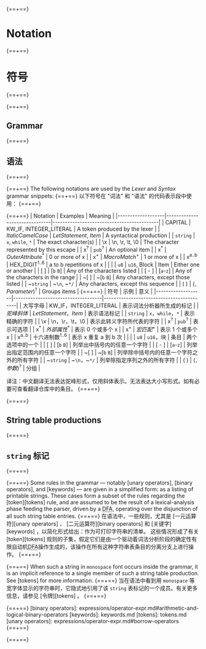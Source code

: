 {==+==}
# Notation
{==+==}
# 符号
{==+==}


{==+==}
## Grammar
{==+==}
## 语法
{==+==}


{==+==}
The following notations are used by the *Lexer* and *Syntax* grammar snippets:
{==+==}
以下符号在 "词法" 和 "语法" 的代码表示段中使用：
{==+==}


{==+==}
| Notation          | Examples                      | Meaning                                   |
|-------------------|-------------------------------|-------------------------------------------|
| CAPITAL           | KW_IF, INTEGER_LITERAL        | A token produced by the lexer             |
| _ItalicCamelCase_ | _LetStatement_, _Item_        | A syntactical production                  |
| `string`          | `x`, `while`, `*`             | The exact character(s)                    |
| \\x               | \\n, \\r, \\t, \\0            | The character represented by this escape  |
| x<sup>?</sup>     | `pub`<sup>?</sup>             | An optional item                          |
| x<sup>\*</sup>    | _OuterAttribute_<sup>\*</sup> | 0 or more of x                            |
| x<sup>+</sup>     |  _MacroMatch_<sup>+</sup>     | 1 or more of x                            |
| x<sup>a..b</sup>  | HEX_DIGIT<sup>1..6</sup>      | a to b repetitions of x                   |
| \|                | `u8` \| `u16`, Block \| Item  | Either one or another                     |
| \[ ]               | \[`b` `B`]                     | Any of the characters listed              |
| \[ - ]             | \[`a`-`z`]                     | Any of the characters in the range        |
| ~\[ ]              | ~\[`b` `B`]                    | Any characters, except those listed       |
| ~`string`         | ~`\n`, ~`*/`                  | Any characters, except this sequence      |
| ( )               | (`,` _Parameter_)<sup>?</sup> | Groups items                              |
{==+==}
| 符号              | 示例                               | 意义                                     |
|-------------------|------------------------------------|------------------------------------------|
| 大写字母           | KW_IF，INTEGER_LITERAL            | 表示词法分析器所生成的标记                |
| _驼峰斜体_        | _LetStatement_，_Item_             | 表示语法标记                              |
| `string`          | `x`，`while`，`*`                  | 表示精确的字符                            |
| \\x               | \\n，\\r，\\t，\\0                 | 表示此转义字符所代表的字符                |
| x<sup>?</sup>     | `pub`<sup>?</sup>                  | 表示可选项                                |
| x<sup>\*</sup>    | _外部属性_<sup>\*</sup>      | 表示 0 个或多个 x                          |
| x<sup>+</sup>     | _宏匹配_<sup>+</sup>           | 表示 1 个或多个 x                          |
| x<sup>a..b</sup>  | 十六进制数<sup>1..6</sup>           | 表示 x 重复 a 到 b 次                      |
| \|                | `u8` \| `u16`，块 \| 条目        | 两个选项中的一个                          |
| \[ ]              | \[`b` `B`]                         | 列举出中括号内的任意一个字符              |
| \[ - ]            | \[`a`-`z`]                         | 列举出指定范围内的任意一个字符            |
| ~\[ ]             | ~\[`b` `B`]                        | 列举除中括号内的任意一个字符之外的所有字符 |
| ~`string`         | ~`\n`，~`*/`                       | 列举除指定序列之外的所有字符              |
| ( )               | (`,` _参数_)<sup>?</sup>      | 分组                                      |

译注：中文翻译无法表达驼峰形式，仅用斜体表示。无法表达大小写形式。如有必要可查看翻译仓库中的条目。
{==+==}


{==+==}
## String table productions
{==+==}
## `string` 标记
{==+==}


{==+==}
Some rules in the grammar &mdash; notably [unary operators], [binary
operators], and [keywords] &mdash; are given in a simplified form: as a listing
of printable strings. These cases form a subset of the rules regarding the
[token][tokens] rule, and are assumed to be the result of a lexical-analysis
phase feeding the parser, driven by a <abbr title="Deterministic Finite
Automaton">DFA</abbr>, operating over the disjunction of all such string table
entries.
{==+==}
在语法中，一些规则，尤其是 [一元运算符][unary operators] 、 [二元运算符][binary operators] 和 [关键字][keywords] ，以简化形式给出：作为可打印字符串的清单。
这些情况形成了有关 [token][tokens] 规则的子集，假定它们是由一个驱动着词法分析阶段的确定性有限自动机<abbr title="Deterministic Finite Automaton">DFA</abbr>操作生成的，该操作在所有这种字符串表条目的分离分支上进行操作。
{==+==}


{==+==}
When such a string in `monospace` font occurs inside the grammar,
it is an implicit reference to a single member of such a string table
production. See [tokens] for more information.
{==+==}
当在语法中看到用 `monospace` 等宽字体显示的字符串时，它隐式地引用了该 `string` 表标记的一个成员。有关更多信息，请参见 [令牌][tokens] 。
{==+==}


{==+==}
[binary operators]: expressions/operator-expr.md#arithmetic-and-logical-binary-operators
[keywords]: keywords.md
[tokens]: tokens.md
[unary operators]: expressions/operator-expr.md#borrow-operators
{==+==}

{==+==}